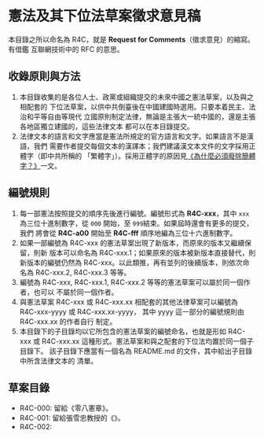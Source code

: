 # 憲法及其下位法草案徵求意見稿

本目錄之所以命名為 R4C，就是 **Request for Comments**（徵求意見）的縮寫。有借鑑
互聯網技術中的 RFC 的意思。

## 收錄原則與方法

1. 本目錄收集的是各位人士、政黨或組織提交的未來中國之憲法草案，以及與之相配套的
下位法草案，以供中共倒臺後在中國建國時選用。只要本着民主、法治和平等自由等現代
立國原則制定法律，無論是主張大一統中國的，還是主張各地區獨立建國的，這些法律文本
都可以在本目錄提交。
1. 法律文本的語言和文字應當是憲法所規定的官方語言和文字。如果語言不是漢語，我們
  需要作者提交每個文本的漢譯本；我們建議漢文本文件的文字採用正體字（即中共所稱的
  「繁體字」）。採用正體字的原因見[《為什麼必須廢除簡體字？》](../../main/principles/no-simpl.md)一文。

## 編號規則

1. 每一部憲法按照提交的順序先後進行編號。編號形式為 **R4C-xxx**，其中 `xxx`
  為三位十進制數字，從 `000` 開始，至 `999`結束。如果屆時還會有更多的提交，我們
  將會從 **R4C-a00** 開始至 **R4C-fff** 順序地編為三位十六進制數字。
1. 如果一部編號為 R4C-xxx 的憲法草案出現了新版本，而原來的版本又繼續保留，則新
  版本可以命名為 R4C-xxx.1；如果原來的版本被新版本直接替代，則新版本的編號仍然為
  R4C-xxx。以此類推，再有並列的後續版本，則依次命名為 R4C-xxx.2, R4C-xxx.3
  等等。
1. 編號為 R4C-xxx, R4C-xxx.1, R4C-xxx.2 等等的憲法草案可以屬於同一個作者，也可以
  不屬於同一個作者。
1. 與憲法草案 R4C-xxx 或 R4C-xxx.xx 相配套的其他法律草案可以編號為 R4C-xxx-yyyy
  或 R4C-xxx.xx-yyyy， 其中 yyyy 這一部分的編號規則由 R4C-xxx.xx 的作者自行
  制定。
1. 本目錄下的子目錄均以它所包含的憲法草案的編號命名，也就是形如 R4C-xxx 或
  R4C-xxx.xx 這種形式。憲法草案和與之配套的下位法均置於同一個子目錄下。
  該子目錄下應當有一個名為 README.md 的文件，其中給出子目錄中所含法律文本的
  清單。


## 草案目錄

* R4C-000: 留給《零八憲章》。
* R4C-001: 留給張雪忠教授的《》。
* R4C-002:
